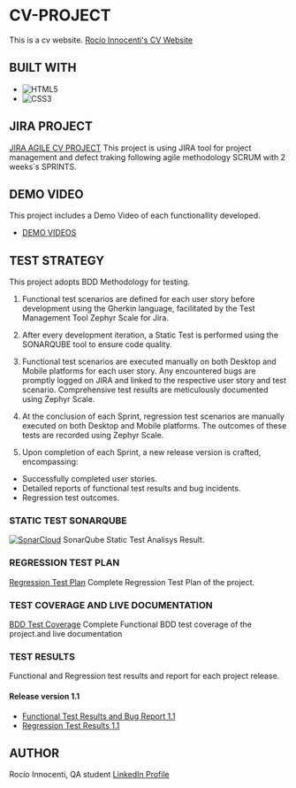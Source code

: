 # CV-PROJECT
This is a cv website.
[Rocío Innocenti's CV Website](https://innocenti-organization.github.io/CVPROJECT/)

## BUILT WITH
* ![HTML5](https://img.shields.io/badge/html5-%23E34F26.svg?style=for-the-badge&logo=html5&logoColor=white)
* ![CSS3](https://img.shields.io/badge/css3-%231572B6.svg?style=for-the-badge&logo=css3&logoColor=white)

## JIRA PROJECT
[JIRA AGILE CV PROJECT](https://rocioinnocenti.atlassian.net/jira/software/projects/QA/boards/1)
This project is using JIRA tool for project management and defect traking following agile methodology SCRUM with 2 weeks´s SPRINTS.

## DEMO VIDEO
This project includes a Demo Video of each functionallity developed.
* [DEMO VIDEOS](/demo/)

## TEST STRATEGY
This project adopts BDD Methodology for testing.

1. Functional test scenarios are defined for each user story before development using the Gherkin language, facilitated by the Test Management Tool Zephyr Scale for Jira.

2. After every development iteration, a Static Test is performed using the SONARQUBE tool to ensure code quality.

3. Functional test scenarios are executed manually on both Desktop and Mobile platforms for each user story. Any encountered bugs are promptly logged on JIRA and linked to the respective user story and test scenario. Comprehensive test results are meticulously documented using Zephyr Scale.

4. At the conclusion of each Sprint, regression test scenarios are manually executed on both Desktop and Mobile platforms. The outcomes of these tests are  recorded using Zephyr Scale.

5. Upon completion of each Sprint, a new release version is crafted, encompassing:

* Successfully completed user stories.
* Detailed reports of functional test results and bug incidents.
* Regression test outcomes.

### STATIC TEST SONARQUBE
[![SonarCloud](https://sonarcloud.io/images/project_badges/sonarcloud-white.svg)](https://sonarcloud.io/api/project_badges/quality_gate?project=Innocenti-Organization_CVPROJECT)
SonarQube Static Test Analisys Result.

### REGRESSION TEST PLAN
[Regression Test Plan](/test-plans/regression-test-plan.pdf)
Complete Regression Test Plan of the project.

### TEST COVERAGE AND LIVE DOCUMENTATION
[BDD Test Coverage](/test-plans/functional-test-plan-and-bdd-coverage.pdf)
Complete Functional BDD test coverage of the project.and live documentation


### TEST RESULTS
Functional and Regression test results and report for each project release.
#### Release version 1.1
* [Functional Test Results and Bug Report 1.1](/test-results/Functional-tests-results-and-bug-report-release1.1.pdf) 
* [Regression Test Results 1.1](/test-results/Regression-test-results-release1.1.pdf)

## AUTHOR
Rocío Innocenti, QA student
[LinkedIn Profile](https://www.linkedin.com/in/rocioinnocenti)